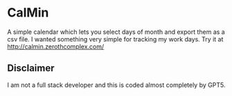 # CalMin

A simple calendar which lets you select days of month and export them as a csv file. I wanted something very simple for tracking my work days.
Try it at http://calmin.zerothcomplex.com/

## Disclaimer 

I am not a full stack developer and this is coded almost completely by GPT5.

